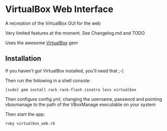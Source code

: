 # VirtualBox Web Interface

A recreation of the VirtualBox GUI for the web

Very limited features at the moment. See Changelog.md and TODO

Uses the awesome [VirtualBox](http://github.com/mitchellh/virtualbox) gem

## Installation

If you haven't got VirtualBox installed, you'll need that ;-)

Then run the following in a shell console:

    [sudo] gem install rack rack-flash sinatra less virtualbox

Then configure config.yml, changing the username, password and pointing
vboxmanage to the path of the VBoxManage executable on your system

Then start the app:

    ruby virtualbox_web.rb
